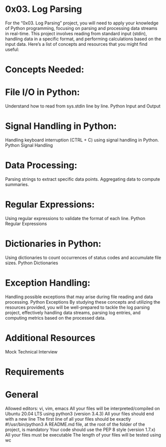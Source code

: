 # 0x03. Log Parsing

For the “0x03. Log Parsing” project, you will need to apply your knowledge of Python programming, focusing on parsing and processing data streams in real-time. This project involves reading from standard input (stdin), handling data in a specific format, and performing calculations based on the input data. Here’s a list of concepts and resources that you might find useful:

# Concepts Needed:
# File I/O in Python:

Understand how to read from sys.stdin line by line.
Python Input and Output

# Signal Handling in Python:

Handling keyboard interruption (CTRL + C) using signal handling in Python.
Python Signal Handling

# Data Processing:

Parsing strings to extract specific data points.
Aggregating data to compute summaries.

# Regular Expressions:

Using regular expressions to validate the format of each line.
Python Regular Expressions

# Dictionaries in Python:

Using dictionaries to count occurrences of status codes and accumulate file sizes.
Python Dictionaries

# Exception Handling:

Handling possible exceptions that may arise during file reading and data processing.
Python Exceptions
By studying these concepts and utilizing the resources provided, you will be well-prepared to tackle the log parsing project, effectively handling data streams, parsing log entries, and computing metrics based on the processed data.

# Additional Resources
Mock Technical Interview
# Requirements
# General
Allowed editors: vi, vim, emacs
All your files will be interpreted/compiled on Ubuntu 20.04 LTS using python3 (version 3.4.3)
All your files should end with a new line
The first line of all your files should be exactly #!/usr/bin/python3
A README.md file, at the root of the folder of the project, is mandatory
Your code should use the PEP 8 style (version 1.7.x)
All your files must be executable
The length of your files will be tested using wc
